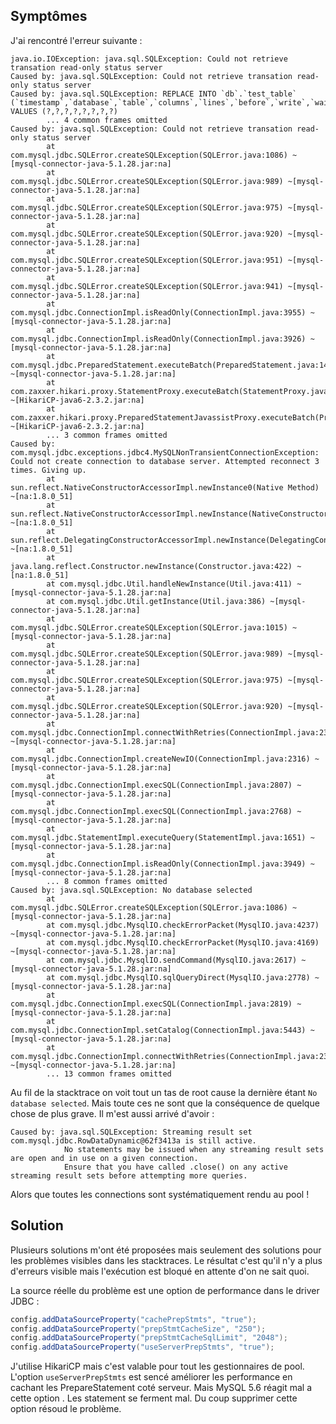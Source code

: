 ## Symptômes

J'ai rencontré l'erreur suivante :

    java.io.IOException: java.sql.SQLException: Could not retrieve transation read-only status server
    Caused by: java.sql.SQLException: Could not retrieve transation read-only status server
    Caused by: java.sql.SQLException: REPLACE INTO `db`.`test_table` (`timestamp`,`database`,`table`,`columns`,`lines`,`before`,`write`,`wait`) VALUES (?,?,?,?,?,?,?,?)
            ... 4 common frames omitted
    Caused by: java.sql.SQLException: Could not retrieve transation read-only status server
            at com.mysql.jdbc.SQLError.createSQLException(SQLError.java:1086) ~[mysql-connector-java-5.1.28.jar:na]
            at com.mysql.jdbc.SQLError.createSQLException(SQLError.java:989) ~[mysql-connector-java-5.1.28.jar:na]
            at com.mysql.jdbc.SQLError.createSQLException(SQLError.java:975) ~[mysql-connector-java-5.1.28.jar:na]
            at com.mysql.jdbc.SQLError.createSQLException(SQLError.java:920) ~[mysql-connector-java-5.1.28.jar:na]
            at com.mysql.jdbc.SQLError.createSQLException(SQLError.java:951) ~[mysql-connector-java-5.1.28.jar:na]
            at com.mysql.jdbc.SQLError.createSQLException(SQLError.java:941) ~[mysql-connector-java-5.1.28.jar:na]
            at com.mysql.jdbc.ConnectionImpl.isReadOnly(ConnectionImpl.java:3955) ~[mysql-connector-java-5.1.28.jar:na]
            at com.mysql.jdbc.ConnectionImpl.isReadOnly(ConnectionImpl.java:3926) ~[mysql-connector-java-5.1.28.jar:na]
            at com.mysql.jdbc.PreparedStatement.executeBatch(PreparedStatement.java:1430) ~[mysql-connector-java-5.1.28.jar:na]
            at com.zaxxer.hikari.proxy.StatementProxy.executeBatch(StatementProxy.java:116) ~[HikariCP-java6-2.3.2.jar:na]
            at com.zaxxer.hikari.proxy.PreparedStatementJavassistProxy.executeBatch(PreparedStatementJavassistProxy.java) ~[HikariCP-java6-2.3.2.jar:na]
            ... 3 common frames omitted
    Caused by: com.mysql.jdbc.exceptions.jdbc4.MySQLNonTransientConnectionException: Could not create connection to database server. Attempted reconnect 3 times. Giving up.
            at sun.reflect.NativeConstructorAccessorImpl.newInstance0(Native Method) ~[na:1.8.0_51]
            at sun.reflect.NativeConstructorAccessorImpl.newInstance(NativeConstructorAccessorImpl.java:62) ~[na:1.8.0_51]
            at sun.reflect.DelegatingConstructorAccessorImpl.newInstance(DelegatingConstructorAccessorImpl.java:45) ~[na:1.8.0_51]
            at java.lang.reflect.Constructor.newInstance(Constructor.java:422) ~[na:1.8.0_51]
            at com.mysql.jdbc.Util.handleNewInstance(Util.java:411) ~[mysql-connector-java-5.1.28.jar:na]
            at com.mysql.jdbc.Util.getInstance(Util.java:386) ~[mysql-connector-java-5.1.28.jar:na]
            at com.mysql.jdbc.SQLError.createSQLException(SQLError.java:1015) ~[mysql-connector-java-5.1.28.jar:na]
            at com.mysql.jdbc.SQLError.createSQLException(SQLError.java:989) ~[mysql-connector-java-5.1.28.jar:na]
            at com.mysql.jdbc.SQLError.createSQLException(SQLError.java:975) ~[mysql-connector-java-5.1.28.jar:na]
            at com.mysql.jdbc.SQLError.createSQLException(SQLError.java:920) ~[mysql-connector-java-5.1.28.jar:na]
            at com.mysql.jdbc.ConnectionImpl.connectWithRetries(ConnectionImpl.java:2395) ~[mysql-connector-java-5.1.28.jar:na]
            at com.mysql.jdbc.ConnectionImpl.createNewIO(ConnectionImpl.java:2316) ~[mysql-connector-java-5.1.28.jar:na]
            at com.mysql.jdbc.ConnectionImpl.execSQL(ConnectionImpl.java:2807) ~[mysql-connector-java-5.1.28.jar:na]
            at com.mysql.jdbc.ConnectionImpl.execSQL(ConnectionImpl.java:2768) ~[mysql-connector-java-5.1.28.jar:na]
            at com.mysql.jdbc.StatementImpl.executeQuery(StatementImpl.java:1651) ~[mysql-connector-java-5.1.28.jar:na]
            at com.mysql.jdbc.ConnectionImpl.isReadOnly(ConnectionImpl.java:3949) ~[mysql-connector-java-5.1.28.jar:na]
            ... 8 common frames omitted
    Caused by: java.sql.SQLException: No database selected
            at com.mysql.jdbc.SQLError.createSQLException(SQLError.java:1086) ~[mysql-connector-java-5.1.28.jar:na]
            at com.mysql.jdbc.MysqlIO.checkErrorPacket(MysqlIO.java:4237) ~[mysql-connector-java-5.1.28.jar:na]
            at com.mysql.jdbc.MysqlIO.checkErrorPacket(MysqlIO.java:4169) ~[mysql-connector-java-5.1.28.jar:na]
            at com.mysql.jdbc.MysqlIO.sendCommand(MysqlIO.java:2617) ~[mysql-connector-java-5.1.28.jar:na]
            at com.mysql.jdbc.MysqlIO.sqlQueryDirect(MysqlIO.java:2778) ~[mysql-connector-java-5.1.28.jar:na]
            at com.mysql.jdbc.ConnectionImpl.execSQL(ConnectionImpl.java:2819) ~[mysql-connector-java-5.1.28.jar:na]
            at com.mysql.jdbc.ConnectionImpl.setCatalog(ConnectionImpl.java:5443) ~[mysql-connector-java-5.1.28.jar:na]
            at com.mysql.jdbc.ConnectionImpl.connectWithRetries(ConnectionImpl.java:2368) ~[mysql-connector-java-5.1.28.jar:na]
            ... 13 common frames omitted

Au fil de la stacktrace on voit tout un tas de root cause la dernière étant `No database selected`. Mais toute ces
ne sont que la conséquence de quelque chose de plus grave. Il m'est aussi arrivé d'avoir :

    Caused by: java.sql.SQLException: Streaming result set com.mysql.jdbc.RowDataDynamic@62f3413a is still active.
                No statements may be issued when any streaming result sets are open and in use on a given connection.
                Ensure that you have called .close() on any active streaming result sets before attempting more queries.

Alors que toutes les connections sont systématiquement rendu au pool !

## Solution

Plusieurs solutions m'ont été proposées mais seulement des solutions pour les problèmes visibles dans les stacktraces.
Le résultat c'est qu'il n'y a plus d'erreurs visible mais l'exécution est bloqué en attente d'on ne sait quoi.

La source réelle du problème est une option de performance dans le driver JDBC :

```java
config.addDataSourceProperty("cachePrepStmts", "true");
config.addDataSourceProperty("prepStmtCacheSize", "250");
config.addDataSourceProperty("prepStmtCacheSqlLimit", "2048");
config.addDataSourceProperty("useServerPrepStmts", "true");
```

J'utilise HikariCP mais c'est valable pour tout les gestionnaires de pool. L'option `useServerPrepStmts` est sencé
améliorer les performance en cachant les PrepareStatement coté serveur. Mais MySQL 5.6 réagit mal a cette option . Les
statement se ferment mal. Du coup supprimer cette option résoud le problème.

<!-- --- tags: mysql, jdbc, java -->
